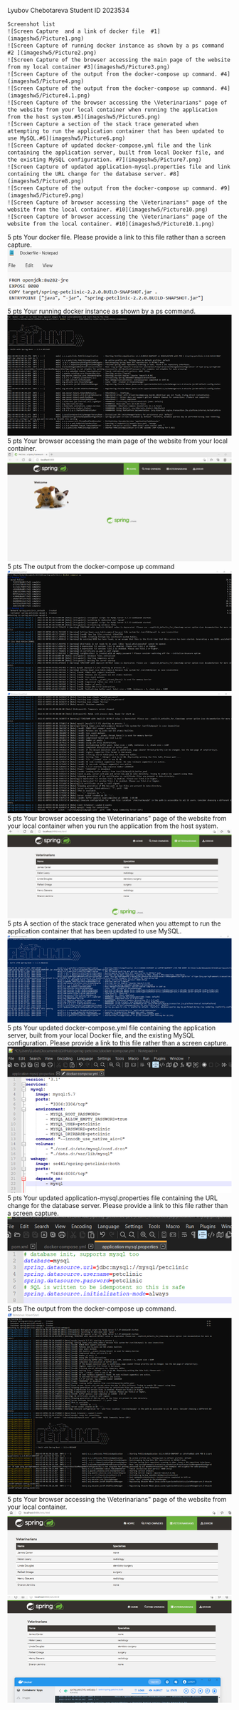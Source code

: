  Lyubov Chebotareva Student ID 2023534
 ~~~
 Screenshot list
![Screen Capture  and a link of docker file  #1](imageshw5/Picture1.png)
![Screen Capture of running docker instance as shown by a ps command #2 ](imageshw5/Picture2.png)
![Screen Capture of the browser accessing the main page of the website from my local container #3](imageshw5/Picture3.png)
![Screen Capture of the output from the docker-compose up command. #4](imageshw5/Picture4.png)
![Screen Capture of the output from the docker-compose up command. #4](imageshw5/Picture4.1.png)
![Screen Capture of the browser accessing the \Veterinarians" page of the website from your local container when running the application from the host system.#5](imageshw5/Picture5.png)
![Screen Capture a section of the stack trace generated when attempting to run the application container that has been updated to use MySQL.#6](imageshw5/Picture6.png)
![Screen Capture of updated docker-compose.yml file and the link containing the application server, built from local Docker file, and the existing MySQL configuration. #7](imageshw5/Picture7.png)
![Screen Capture of updated application-mysql.properties file and link containing the URL change for the database server. #8](imageshw5/Picture8.png)
![Screen Capture of the output from the docker-compose up command. #9](imageshw5/Picture9.png)
![Screen Capture of browser accessing the \Veterinarians" page of the website from the local container. #10](imageshw5/Picture10.png)
![Screen Capture of browser accessing the \Veterinarians" page of the website from the local container. #10](imageshw5/Picture10.1.png)
~~~
5 pts Your docker file. Please provide a link to this file rather than a screen capture.
![Screen Capture  and a link of docker file  #1](imageshw5/Picture1.png)
5 pts Your running docker instance as shown by a ps command.
![Screen Capture of running docker instance as shown by a ps command #2](imageshw5/Picture2.png)
5 pts Your browser accessing the main page of the website from your local container.
![Screen Capture of the browser accessing the main page of the website from my local container #3](imageshw5/Picture3.png)
5 pts The output from the docker-compose up command
![Screen Capture of the output from the docker-compose up command. #4](imageshw5/Picture4.png)
![Screen Capture of the output from the docker-compose up command. #4](imageshw5/Picture4.1.png)
5 pts Your browser accessing the \Veterinarians" page of the website from your local container when you run the application from the host system.
![Screen Capture of the browser accessing the \Veterinarians" page of the website from your local container when running the application from the host system.#5](imageshw5/Picture5.png)
5 pts A section of the stack trace generated when you attempt to run the application container that has been updated to use MySQL.
![Screen Capture a section of the stack trace generated when attempting to run the application container that has been updated to use MySQL.#6](imageshw5/Picture6.png)
5 pts Your updated docker-compose.yml file containing the application server, built from your local Docker file, and the existing MySQL configuration. Please provide a link
to this file rather than a screen capture.
![Screen Capture of updated docker-compose.yml file and the link containing the application server, built from local Docker file, and the existing MySQL configuration. #7](imageshw5/Picture7.png)
5 pts Your updated application-mysql.properties file containing the URL change for the database server. Please provide a link to this file rather than a screen capture.
![Screen Capture of updated application-mysql.properties file and link containing the URL change for the database server. #8](imageshw5/Picture8.png)
5 pts The output from the docker-compose up command.
![Screen Capture of the output from the docker-compose up command. #9](imageshw5/Picture9.png)
5 pts Your browser accessing the \Veterinarians" page of the website from your local container.
![Screen Capture of browser accessing the \Veterinarians" page of the website from the local container. #10](imageshw5/Picture10.png)
![Screen Capture of browser accessing the \Veterinarians" page of the website from the local container. #10](imageshw5/Picture10.1.png)
